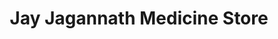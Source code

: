 ---
title: "Jay Jagannath Medicine Store"
url: /ghodapada/jay-jagannath-medicine-store/
shop: chemist
---